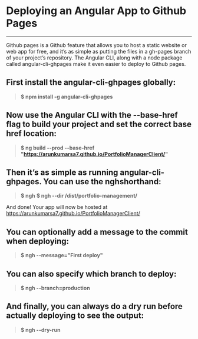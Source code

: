 # Deploying an Angular App to Github Pages
-----------------------------------------

Github pages is a Github feature that allows you to host a static website or web app for free, and it’s as simple as putting the files in a gh-pages branch of your project’s repository. 
The Angular CLI, along with a node package called angular-cli-ghpages make it even easier to deploy to Github pages.

## First install the angular-cli-ghpages globally:
>**$ npm install -g angular-cli-ghpages**

## Now use the Angular CLI with the --base-href flag to build your project and set the correct base href location:
>**$ ng build --prod --base-href "https://arunkumarsa7.github.io/PortfolioManagerClient/"**

## Then it’s as simple as running angular-cli-ghpages. You can use the nghshorthand:
>**$ ngh**
>**$ ngh --dir /dist/portfolio-management/**

And done! Your app will now be hosted at https://arunkumarsa7.github.io/PortfolioManagerClient/

## You can optionally add a message to the commit when deploying:
>**$ ngh --message="First deploy"**

## You can also specify which branch to deploy:
>**$ ngh --branch=production**

## And finally, you can always do a dry run before actually deploying to see the output:
>**$ ngh --dry-run**